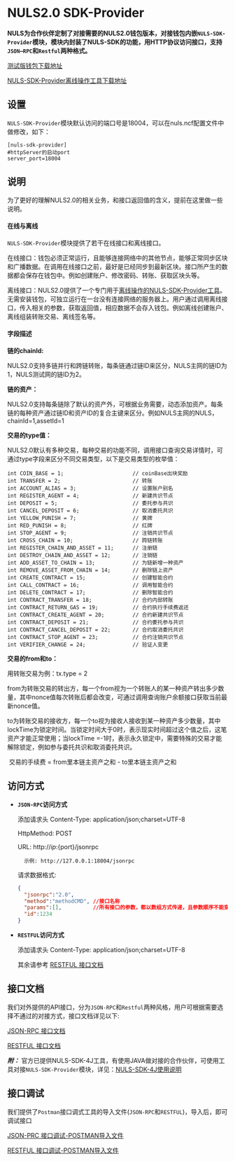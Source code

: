 # NULS2.0 SDK-Provider

**NULS为合作伙伴定制了对接需要的NULS2.0钱包版本，对接钱包内嵌`NULS-SDK-Provider`模块，模块内封装了NULS-SDK的功能，用HTTP协议访问接口，支持`JSON—RPC`和`Restful`两种格式。**

[测试版钱包下载地址](http://nuls-usa-west.oss-us-west-1.aliyuncs.com/2.0/NULS-Wallet-linux64-beta1.1.tar.gz)

[NULS-SDK-Provider离线操作工具下载地址](http://nuls-usa-west.oss-us-west-1.aliyuncs.com/2.0/nuls-sdk-provider-offline-beta1.1.tar.gz)

## 设置

​	`NULS-SDK-Provider`模块默认访问的端口号是18004，可以在nuls.ncf配置文件中做修改，如下：

```
[nuls-sdk-provider]
#httpServer的启动port
server_port=18004
```

## 说明

​	为了更好的理解NULS2.0的相关业务，和接口返回值的含义，提前在这里做一些说明。

#### 在线与离线

`NULS-SDK-Provider`模块提供了若干在线接口和离线接口。

在线接口：钱包必须正常运行，且能够连接网络中的其他节点，能够正常同步区块和广播数据。在调用在线接口之前，最好是已经同步到最新区块。接口所产生的数据都会保存在钱包中。例如创建账户、修改密码、转账、获取区块头等。

离线接口：NULS2.0提供了一个专门用于[离线操作的NULS-SDK-Provider工具](http://nuls-usa-west.oss-us-west-1.aliyuncs.com/2.0/nuls-sdk-provider-offline-beta1.1.tar.gz)。无需安装钱包，可独立运行在一台没有连接网络的服务器上。用户通过调用离线接口，传入相关的参数，获取返回值，相应数据不会存入钱包。例如离线创建账户、离线组装转账交易、离线签名等。

#### 字段描述

**链的chainId:**

​	NULS2.0支持多链并行和跨链转账，每条链通过链ID来区分，NULS主网的链ID为1，NULS测试网的链ID为2。

**链的资产：**

​	NULS2.0支持每条链除了默认的资产外，可根据业务需要，动态添加资产。每条链的每种资产通过链ID和资产ID的复合主键来区分。例如NULS主网的NULS，chainId=1,assetId=1

**交易的type值：**

​	NULS2.0默认有多种交易，每种交易的功能不同，调用接口查询交易详情时，可通过type字段来区分不同交易类型，以下是交易类型的枚举值：

```
int COIN_BASE = 1;						// coinBase出块奖励
int TRANSFER = 2;						// 转账
int ACCOUNT_ALIAS = 3;					// 设置账户别名
int REGISTER_AGENT = 4;					// 新建共识节点
int DEPOSIT = 5;						// 委托参与共识
int CANCEL_DEPOSIT = 6;					// 取消委托共识
int YELLOW_PUNISH = 7;					// 黄牌
int RED_PUNISH = 8;						// 红牌
int STOP_AGENT = 9;						// 注销共识节点
int CROSS_CHAIN = 10;					// 跨链转账
int REGISTER_CHAIN_AND_ASSET = 11;		// 注册链
int DESTROY_CHAIN_AND_ASSET = 12;		// 注销链
int ADD_ASSET_TO_CHAIN = 13;			// 为链新增一种资产
int REMOVE_ASSET_FROM_CHAIN = 14;		// 删除链上资产
int CREATE_CONTRACT = 15;				// 创建智能合约
int CALL_CONTRACT = 16;					// 调用智能合约
int DELETE_CONTRACT = 17;				// 删除智能合约
int CONTRACT_TRANSFER = 18;				// 合约内部转账
int CONTRACT_RETURN_GAS = 19;			// 合约执行手续费返还
int CONTRACT_CREATE_AGENT = 20;			// 合约新建共识节点
int CONTRACT_DEPOSIT = 21;				// 合约委托参与共识
int CONTRACT_CANCEL_DEPOSIT = 22;		// 合约取消委托共识
int CONTRACT_STOP_AGENT = 23;			// 合约注销共识节点
int VERIFIER_CHANGE = 24;				// 验证人变更
```

**交易的from和to：**

用转账交易为例：tx.type = 2

​	from为转账交易的转出方，每一个from视为一个转账人的某一种资产转出多少数量，其中nonce值每次转账后都会改变，可通过调用查询账户余额接口获取当前最新nonce值。

​	to为转账交易的接收方，每一个to视为接收人接收到某一种资产多少数量，其中lockTime为锁定时间。当锁定时间大于0时，表示现实时间超过这个值之后，这笔资产才能正常使用；当lockTime =-1时，表示永久锁定中，需要特殊的交易才能解除锁定，例如参与委托共识和取消委托共识。

​	交易的手续费 = from里本链主资产之和 - to里本链主资产之和


## 访问方式

- **`JSON-RPC`访问方式**

     添加请求头 Content-Type: application/json;charset=UTF-8
     
     HttpMethod: POST
     
     URL: http://${ip}:${port}/jsonrpc 
     
        示例: http://127.0.0.1:18004/jsonrpc
     
     请求数据格式: 
     
     ```json
     {
       "jsonrpc":"2.0",
       "method":"methodCMD", //接口名称
       "params":[],          //所有接口的参数，都以数组方式传递，且参数顺序不能变，若参数是非必填，也必须填入null占位
       "id":1234
     }
     ```

- **`RESTFUL`访问方式**

     添加请求头 Content-Type: application/json;charset=UTF-8
     
     其余请参考 [RESTFUL 接口文档](https://github.com/nuls-io/nuls-v2/blob/master/module/nuls-sdk-provider/documents/nuls-sdk-provider_RESTFUL.md)


## 接口文档

我们对外提供的API接口，分为`JSON-RPC`和`Restful`两种风格，用户可根据需要选择不通过的对接方式，接口文档详见以下: 

[JSON-RPC 接口文档](https://github.com/nuls-io/nuls-v2/blob/master/module/nuls-sdk-provider/documents/nuls-sdk-provider_JSONRPC.md)

[RESTFUL 接口文档](https://github.com/nuls-io/nuls-v2/blob/master/module/nuls-sdk-provider/documents/nuls-sdk-provider_RESTFUL.md)

_**附：**_ 官方已提供NULS-SDK-4J工具，有使用JAVA做对接的合作伙伴，可使用工具对接`NULS-SDK-Provider`模块，详见：[NULS-SDK-4J使用说明](https://github.com/nuls-io/nuls-v2-sdk4j/blob/master/README.md)

## 接口调试

我们提供了`Postman`接口调式工具的导入文件(`JSON-RPC`和`RESTFUL`)，导入后，即可调试接口

[JSON-PRC 接口调试-POSTMAN导入文件](https://github.com/nuls-io/nuls-v2/blob/master/module/nuls-sdk-provider/documents/nuls-sdk-provider_Postman_JSONRPC.json)

[RESTFUL 接口调试-POSTMAN导入文件](https://github.com/nuls-io/nuls-v2/blob/master/module/nuls-sdk-provider/documents/nuls-sdk-provider_Postman_RESTFUL.json)


